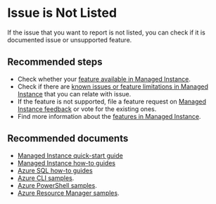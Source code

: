 <properties
	pageTitle="Issue is Not Listed"
	description="Issue is Not Listed"
	service="microsoft.sql"
	resource="servers"
	authors="jovanpop"
    ms.author="jovanpop-msft"
	displayOrder=""
	selfHelpType="generic"
	supportTopicIds="32637278,32637280,32637282,32637277,32637283,32637286,32637287,32637288"
	resourceTags=""
	productPesIds="16259"
	cloudEnvironments="public"
	articleId="97b75a9f-fac8-4123-acb0-aad18592a0c2"
/>

# Issue is Not Listed

If the issue that you want to report is not listed, you can check if it is documented issue or unsupported feature.

## **Recommended steps**

- Check whether your [feature available in Managed Instance](https://docs.microsoft.com/azure/sql-database/sql-database-features).
- Check if there are [known issues or feature limitations in Managed Instance](https://docs.microsoft.com/azure/sql-database/sql-database-features) that you can relate with issue.
- If the feature is not supported, file a feature request on [Managed Instance feedback](https://feedback.azure.com/forums/915676-sql-managed-instance) or vote for the existing ones.
- Find more information about the [features in Managed Instance](https://docs.microsoft.com/azure/sql-database/sql-database-managed-instance-index).

## **Recommended documents**

- [Managed Instance quick-start guide](https://docs.microsoft.com/azure/sql-database/sql-database-managed-instance-quickstart-guide)
- [Managed Instance how-to guides](https://docs.microsoft.com/azure/sql-database/sql-database-howto-managed-instance)
- [Azure SQL how-to guides](https://docs.microsoft.com/azure/sql-database/sql-database-howto)
- [Azure CLI samples](https://docs.microsoft.com/azure/sql-database/sql-database-cli-samples).
- [Azure PowerShell samples](https://docs.microsoft.com/azure/sql-database/sql-database-powershell-samples).
- [Azure Resource Manager samples](https://docs.microsoft.com/azure/sql-database/sql-database-resource-manager-samples).